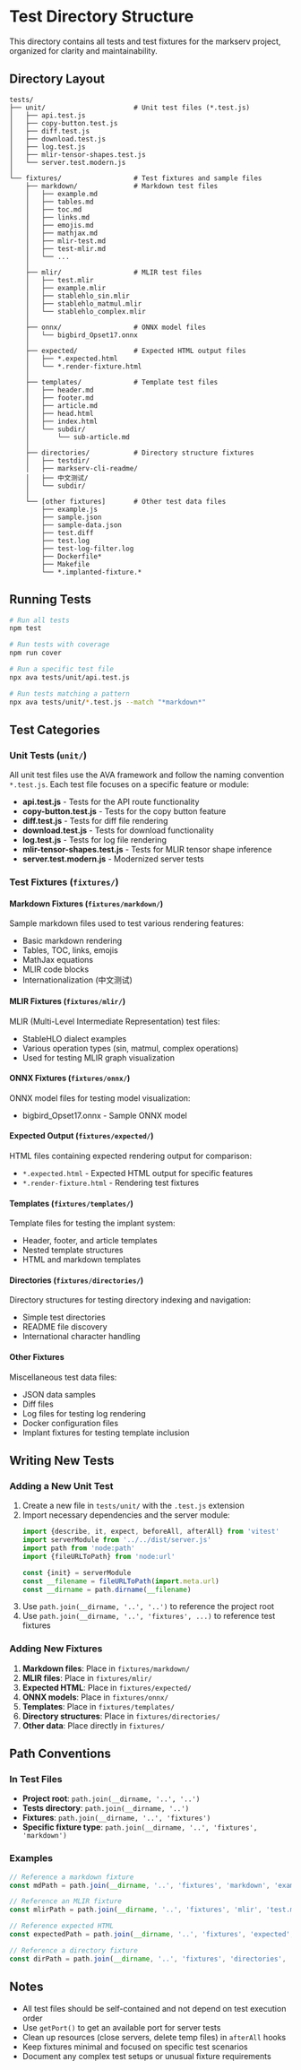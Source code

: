# Test Directory Structure

This directory contains all tests and test fixtures for the markserv project, organized for clarity and maintainability.

## Directory Layout

```
tests/
├── unit/                      # Unit test files (*.test.js)
│   ├── api.test.js
│   ├── copy-button.test.js
│   ├── diff.test.js
│   ├── download.test.js
│   ├── log.test.js
│   ├── mlir-tensor-shapes.test.js
│   └── server.test.modern.js
│
└── fixtures/                  # Test fixtures and sample files
    ├── markdown/              # Markdown test files
    │   ├── example.md
    │   ├── tables.md
    │   ├── toc.md
    │   ├── links.md
    │   ├── emojis.md
    │   ├── mathjax.md
    │   ├── mlir-test.md
    │   ├── test-mlir.md
    │   └── ...
    │
    ├── mlir/                  # MLIR test files
    │   ├── test.mlir
    │   ├── example.mlir
    │   ├── stablehlo_sin.mlir
    │   ├── stablehlo_matmul.mlir
    │   └── stablehlo_complex.mlir
    │
    ├── onnx/                  # ONNX model files
    │   └── bigbird_Opset17.onnx
    │
    ├── expected/              # Expected HTML output files
    │   ├── *.expected.html
    │   └── *.render-fixture.html
    │
    ├── templates/             # Template test files
    │   ├── header.md
    │   ├── footer.md
    │   ├── article.md
    │   ├── head.html
    │   ├── index.html
    │   └── subdir/
    │       └── sub-article.md
    │
    ├── directories/           # Directory structure fixtures
    │   ├── testdir/
    │   ├── markserv-cli-readme/
    │   ├── 中文测试/
    │   └── subdir/
    │
    └── [other fixtures]       # Other test data files
        ├── example.js
        ├── sample.json
        ├── sample-data.json
        ├── test.diff
        ├── test.log
        ├── test-log-filter.log
        ├── Dockerfile*
        ├── Makefile
        └── *.implanted-fixture.*
```

## Running Tests

```bash
# Run all tests
npm test

# Run tests with coverage
npm run cover

# Run a specific test file
npx ava tests/unit/api.test.js

# Run tests matching a pattern
npx ava tests/unit/*.test.js --match "*markdown*"
```

## Test Categories

### Unit Tests (`unit/`)

All unit test files use the AVA framework and follow the naming convention `*.test.js`. Each test file focuses on a specific feature or module:

- **api.test.js** - Tests for the API route functionality
- **copy-button.test.js** - Tests for the copy button feature
- **diff.test.js** - Tests for diff file rendering
- **download.test.js** - Tests for download functionality
- **log.test.js** - Tests for log file rendering
- **mlir-tensor-shapes.test.js** - Tests for MLIR tensor shape inference
- **server.test.modern.js** - Modernized server tests

### Test Fixtures (`fixtures/`)

#### Markdown Fixtures (`fixtures/markdown/`)
Sample markdown files used to test various rendering features:
- Basic markdown rendering
- Tables, TOC, links, emojis
- MathJax equations
- MLIR code blocks
- Internationalization (中文测试)

#### MLIR Fixtures (`fixtures/mlir/`)
MLIR (Multi-Level Intermediate Representation) test files:
- StableHLO dialect examples
- Various operation types (sin, matmul, complex operations)
- Used for testing MLIR graph visualization

#### ONNX Fixtures (`fixtures/onnx/`)
ONNX model files for testing model visualization:
- bigbird_Opset17.onnx - Sample ONNX model

#### Expected Output (`fixtures/expected/`)
HTML files containing expected rendering output for comparison:
- `*.expected.html` - Expected HTML output for specific features
- `*.render-fixture.html` - Rendering test fixtures

#### Templates (`fixtures/templates/`)
Template files for testing the implant system:
- Header, footer, and article templates
- Nested template structures
- HTML and markdown templates

#### Directories (`fixtures/directories/`)
Directory structures for testing directory indexing and navigation:
- Simple test directories
- README file discovery
- International character handling

#### Other Fixtures
Miscellaneous test data files:
- JSON data samples
- Diff files
- Log files for testing log rendering
- Docker configuration files
- Implant fixtures for testing template inclusion

## Writing New Tests

### Adding a New Unit Test

1. Create a new file in `tests/unit/` with the `.test.js` extension
2. Import necessary dependencies and the server module:
   ```javascript
   import {describe, it, expect, beforeAll, afterAll} from 'vitest'
   import serverModule from '../../dist/server.js'
   import path from 'node:path'
   import {fileURLToPath} from 'node:url'

   const {init} = serverModule
   const __filename = fileURLToPath(import.meta.url)
   const __dirname = path.dirname(__filename)
   ```
3. Use `path.join(__dirname, '..', '..')` to reference the project root
4. Use `path.join(__dirname, '..', 'fixtures', ...)` to reference test fixtures

### Adding New Fixtures

1. **Markdown files**: Place in `fixtures/markdown/`
2. **MLIR files**: Place in `fixtures/mlir/`
3. **Expected HTML**: Place in `fixtures/expected/`
4. **ONNX models**: Place in `fixtures/onnx/`
5. **Templates**: Place in `fixtures/templates/`
6. **Directory structures**: Place in `fixtures/directories/`
7. **Other data**: Place directly in `fixtures/`

## Path Conventions

### In Test Files

- **Project root**: `path.join(__dirname, '..', '..')`
- **Tests directory**: `path.join(__dirname, '..')`
- **Fixtures**: `path.join(__dirname, '..', 'fixtures')`
- **Specific fixture type**: `path.join(__dirname, '..', 'fixtures', 'markdown')`

### Examples

```javascript
// Reference a markdown fixture
const mdPath = path.join(__dirname, '..', 'fixtures', 'markdown', 'example.md')

// Reference an MLIR fixture
const mlirPath = path.join(__dirname, '..', 'fixtures', 'mlir', 'test.mlir')

// Reference expected HTML
const expectedPath = path.join(__dirname, '..', 'fixtures', 'expected', 'example.expected.html')

// Reference a directory fixture
const dirPath = path.join(__dirname, '..', 'fixtures', 'directories', 'testdir')
```

## Notes

- All test files should be self-contained and not depend on test execution order
- Use `getPort()` to get an available port for server tests
- Clean up resources (close servers, delete temp files) in `afterAll` hooks
- Keep fixtures minimal and focused on specific test scenarios
- Document any complex test setups or unusual fixture requirements
